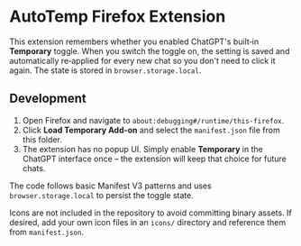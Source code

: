 # AutoTemp Firefox Extension

This extension remembers whether you enabled ChatGPT's built‑in **Temporary** toggle. When you switch the toggle on, the setting is saved and automatically re‑applied for every new chat so you don't need to click it again. The state is stored in `browser.storage.local`.

## Development

1. Open Firefox and navigate to `about:debugging#/runtime/this-firefox`.
2. Click **Load Temporary Add-on** and select the `manifest.json` file from this folder.
3. The extension has no popup UI. Simply enable **Temporary** in the ChatGPT interface once – the extension will keep that choice for future chats.

The code follows basic Manifest V3 patterns and uses `browser.storage.local` to persist the toggle state.

Icons are not included in the repository to avoid committing binary assets. If desired, add your own icon files in an `icons/` directory and reference them from `manifest.json`.
